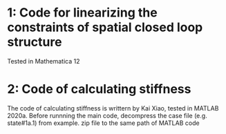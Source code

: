 # 1: Code for linearizing the constraints of spatial closed loop structure
Tested in Mathematica 12
# 2: Code of calculating stiffness
The code of calculating stiffness is writtern by Kai Xiao, tested in MATLAB 2020a. Before runnning the main code, decompress the case file (e.g. state#1a.1) from example. zip file to the same path of MATLAB code 
